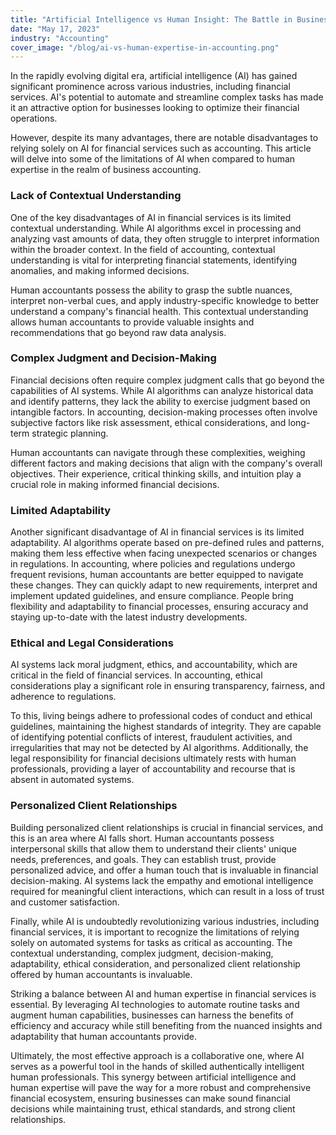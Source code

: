 ```yaml
---
title: "Artificial Intelligence vs Human Insight: The Battle in Business Accounting"
date: "May 17, 2023"
industry: "Accounting"
cover_image: "/blog/ai-vs-human-expertise-in-accounting.png"
---
```


In the rapidly evolving digital era, artificial intelligence (AI) has gained significant prominence across various industries, including financial services. AI's potential to automate and streamline complex tasks has made it an attractive option for businesses looking to optimize their financial operations.

However, despite its many advantages, there are notable disadvantages to relying solely on AI for financial services such as accounting. This article will delve into some of the limitations of AI when compared to human expertise in the realm of business accounting.

### Lack of Contextual Understanding

One of the key disadvantages of AI in financial services is its limited contextual understanding. While AI algorithms excel in processing and analyzing vast amounts of data, they often struggle to interpret information within the broader context. In the field of accounting, contextual understanding is vital for interpreting financial statements, identifying anomalies, and making informed decisions.

Human accountants possess the ability to grasp the subtle nuances, interpret non-verbal cues, and apply industry-specific knowledge to better understand a company's financial health. This contextual understanding allows human accountants to provide valuable insights and recommendations that go beyond raw data analysis.

### Complex Judgment and Decision-Making

Financial decisions often require complex judgment calls that go beyond the capabilities of AI systems. While AI algorithms can analyze historical data and identify patterns, they lack the ability to exercise judgment based on intangible factors. In accounting, decision-making processes often involve subjective factors like risk assessment, ethical considerations, and long-term strategic planning.

Human accountants can navigate through these complexities, weighing different factors and making decisions that align with the company's overall objectives. Their experience, critical thinking skills, and intuition play a crucial role in making informed financial decisions.

### Limited Adaptability

Another significant disadvantage of AI in financial services is its limited adaptability. AI algorithms operate based on pre-defined rules and patterns, making them less effective when facing unexpected scenarios or changes in regulations. In accounting, where policies and regulations undergo frequent revisions, human accountants are better equipped to navigate these changes. They can quickly adapt to new requirements, interpret and implement updated guidelines, and ensure compliance. People bring flexibility and adaptability to financial processes, ensuring accuracy and staying up-to-date with the latest industry developments.

### Ethical and Legal Considerations

AI systems lack moral judgment, ethics, and accountability, which are critical in the field of financial services. In accounting, ethical considerations play a significant role in ensuring transparency, fairness, and adherence to regulations.

To this, living beings adhere to professional codes of conduct and ethical guidelines, maintaining the highest standards of integrity. They are capable of identifying potential conflicts of interest, fraudulent activities, and irregularities that may not be detected by AI algorithms. Additionally, the legal responsibility for financial decisions ultimately rests with human professionals, providing a layer of accountability and recourse that is absent in automated systems.

### Personalized Client Relationships

Building personalized client relationships is crucial in financial services, and this is an area where AI falls short. Human accountants possess interpersonal skills that allow them to understand their clients' unique needs, preferences, and goals. They can establish trust, provide personalized advice, and offer a human touch that is invaluable in financial decision-making. AI systems lack the empathy and emotional intelligence required for meaningful client interactions, which can result in a loss of trust and customer satisfaction.

Finally, while AI is undoubtedly revolutionizing various industries, including financial services, it is important to recognize the limitations of relying solely on automated systems for tasks as critical as accounting. The contextual understanding, complex judgment, decision-making, adaptability, ethical consideration, and personalized client relationship offered by human accountants is invaluable.

Striking a balance between AI and human expertise in financial services is essential. By leveraging AI technologies to automate routine tasks and augment human capabilities, businesses can harness the benefits of efficiency and accuracy while still benefiting from the nuanced insights and adaptability that human accountants provide.

Ultimately, the most effective approach is a collaborative one, where AI serves as a powerful tool in the hands of skilled authentically intelligent human professionals. This synergy between artificial intelligence and human expertise will pave the way for a more robust and comprehensive financial ecosystem, ensuring businesses can make sound financial decisions while maintaining trust, ethical standards, and strong client relationships.
